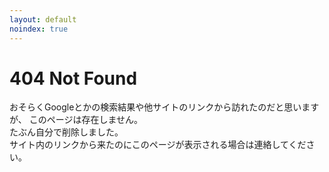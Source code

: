 ```yaml
---
layout: default
noindex: true
---
```


# 404 Not Found
おそらくGoogleとかの検索結果や他サイトのリンクから訪れたのだと思いますが、
このページは存在しません。  
たぶん自分で削除しました。  
サイト内のリンクから来たのにこのページが表示される場合は連絡してください。